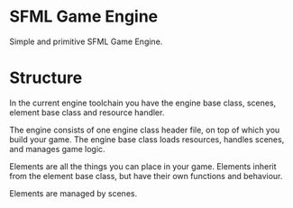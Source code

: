 # SFML Game Engine

Simple and primitive SFML Game Engine.



# Structure

In the current engine toolchain you have the engine base class, scenes, element base class and resource handler.

The engine consists of one engine class header file, on top of which you build your game. The engine base class loads resources, handles scenes, and manages game logic.

Elements are all the things you can place in your game. Elements inherit from the element base class, but have their own functions and behaviour.

Elements are managed by scenes.






